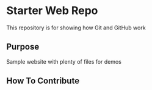 # Starter Web Repo

This repository is for showing how Git and GitHub work

## Purpose

Sample website with plenty of files for demos

## How To Contribute